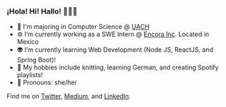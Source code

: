 ### ¡Hola! Hi! Hallo! 👩🏻‍💻

- 👾    I'm majoring in Computer Science @ [UACH](https://www.uach.mx)
- ⚙️    I’m currently working as a SWE Intern @ [Encora Inc](https://www.encora.com). Located in Mexico
- 👽    I’m currently learning Web Development (Node JS, ReactJS, and Spring Boot)!
- 🧶    My hobbies include knitting, learning German, and creating Spotify playlists! 
- 👻    Pronouns: she/her


Find me on [Twitter](https://twitter.com/devjuliet), [Medium](https://devjuliet.medium.com), and [LinkedIn](https://www.linkedin.com/in/devjuliet/).
